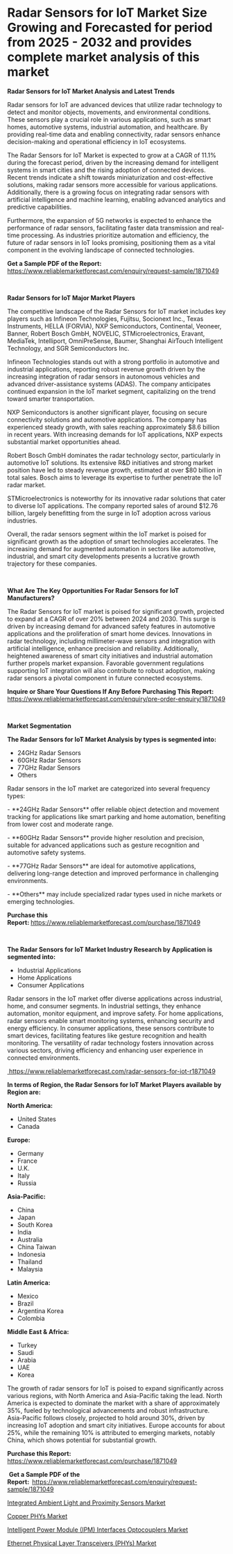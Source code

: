 <p><h1>Radar Sensors for IoT Market Size Growing and Forecasted for period from 2025 - 2032 and provides complete market analysis of this market</h1></p><p><strong>Radar Sensors for IoT Market Analysis and Latest Trends</strong></p>
<p><p>Radar sensors for IoT are advanced devices that utilize radar technology to detect and monitor objects, movements, and environmental conditions. These sensors play a crucial role in various applications, such as smart homes, automotive systems, industrial automation, and healthcare. By providing real-time data and enabling connectivity, radar sensors enhance decision-making and operational efficiency in IoT ecosystems.</p><p>The Radar Sensors for IoT Market is expected to grow at a CAGR of 11.1% during the forecast period, driven by the increasing demand for intelligent systems in smart cities and the rising adoption of connected devices. Recent trends indicate a shift towards miniaturization and cost-effective solutions, making radar sensors more accessible for various applications. Additionally, there is a growing focus on integrating radar sensors with artificial intelligence and machine learning, enabling advanced analytics and predictive capabilities.</p><p>Furthermore, the expansion of 5G networks is expected to enhance the performance of radar sensors, facilitating faster data transmission and real-time processing. As industries prioritize automation and efficiency, the future of radar sensors in IoT looks promising, positioning them as a vital component in the evolving landscape of connected technologies.</p></p>
<p><strong>Get a Sample PDF of the Report:&nbsp;</strong> <a href="https://www.reliablemarketforecast.com/enquiry/request-sample/1871049?utm_campaign=1840&utm_medium=2&utm_source=Github&utm_content=ia&utm_term=07042025&utm_id=radar-sensors-for-iot">https://www.reliablemarketforecast.com/enquiry/request-sample/1871049</a></p>
<p>&nbsp;</p>
<p><strong>Radar Sensors for IoT Major Market Players</strong></p>
<p><p>The competitive landscape of the Radar Sensors for IoT market includes key players such as Infineon Technologies, Fujitsu, Socionext Inc., Texas Instruments, HELLA (FORVIA), NXP Semiconductors, Continental, Veoneer, Banner, Robert Bosch GmbH, NOVELIC, STMicroelectronics, Eravant, MediaTek, Intelliport, OmniPreSense, Baumer, Shanghai AirTouch Intelligent Technology, and SGR Semiconductors Inc. </p><p>Infineon Technologies stands out with a strong portfolio in automotive and industrial applications, reporting robust revenue growth driven by the increasing integration of radar sensors in autonomous vehicles and advanced driver-assistance systems (ADAS). The company anticipates continued expansion in the IoT market segment, capitalizing on the trend toward smarter transportation.</p><p>NXP Semiconductors is another significant player, focusing on secure connectivity solutions and automotive applications. The company has experienced steady growth, with sales reaching approximately $8.6 billion in recent years. With increasing demands for IoT applications, NXP expects substantial market opportunities ahead.</p><p>Robert Bosch GmbH dominates the radar technology sector, particularly in automotive IoT solutions. Its extensive R&D initiatives and strong market position have led to steady revenue growth, estimated at over $80 billion in total sales. Bosch aims to leverage its expertise to further penetrate the IoT radar market.</p><p>STMicroelectronics is noteworthy for its innovative radar solutions that cater to diverse IoT applications. The company reported sales of around $12.76 billion, largely benefitting from the surge in IoT adoption across various industries.</p><p>Overall, the radar sensors segment within the IoT market is poised for significant growth as the adoption of smart technologies accelerates. The increasing demand for augmented automation in sectors like automotive, industrial, and smart city developments presents a lucrative growth trajectory for these companies.</p></p>
<p>&nbsp;</p>
<p><strong>What Are The Key Opportunities For Radar Sensors for IoT Manufacturers?</strong></p>
<p><p>The Radar Sensors for IoT market is poised for significant growth, projected to expand at a CAGR of over 20% between 2024 and 2030. This surge is driven by increasing demand for advanced safety features in automotive applications and the proliferation of smart home devices. Innovations in radar technology, including millimeter-wave sensors and integration with artificial intelligence, enhance precision and reliability. Additionally, heightened awareness of smart city initiatives and industrial automation further propels market expansion. Favorable government regulations supporting IoT integration will also contribute to robust adoption, making radar sensors a pivotal component in future connected ecosystems.</p></p>
<p><strong>Inquire or Share Your Questions If Any Before Purchasing This Report:</strong> <a href="https://www.reliablemarketforecast.com/enquiry/pre-order-enquiry/1871049?utm_campaign=1840&utm_medium=2&utm_source=Github&utm_content=ia&utm_term=07042025&utm_id=radar-sensors-for-iot">https://www.reliablemarketforecast.com/enquiry/pre-order-enquiry/1871049</a></p>
<p>&nbsp;</p>
<p><strong>Market Segmentation</strong></p>
<p><strong>The Radar Sensors for IoT Market Analysis by types is segmented into:</strong></p>
<p><ul><li>24GHz Radar Sensors</li><li>60GHz Radar Sensors</li><li>77GHz Radar Sensors</li><li>Others</li></ul></p>
<p><p>Radar sensors in the IoT market are categorized into several frequency types: </p><p>- **24GHz Radar Sensors** offer reliable object detection and movement tracking for applications like smart parking and home automation, benefiting from lower cost and moderate range. </p><p>- **60GHz Radar Sensors** provide higher resolution and precision, suitable for advanced applications such as gesture recognition and automotive safety systems.</p><p>- **77GHz Radar Sensors** are ideal for automotive applications, delivering long-range detection and improved performance in challenging environments.</p><p>- **Others** may include specialized radar types used in niche markets or emerging technologies.</p></p>
<p><strong>Purchase this Report:&nbsp;</strong><a href="https://www.reliablemarketforecast.com/purchase/1871049?utm_campaign=1840&utm_medium=2&utm_source=Github&utm_content=ia&utm_term=07042025&utm_id=radar-sensors-for-iot">https://www.reliablemarketforecast.com/purchase/1871049</a></p>
<p>&nbsp;</p>
<p><strong>The Radar Sensors for IoT Market Industry Research by Application is segmented into:</strong></p>
<p><ul><li>Industrial Applications</li><li>Home Applications</li><li>Consumer Applications</li></ul></p>
<p><p>Radar sensors in the IoT market offer diverse applications across industrial, home, and consumer segments. In industrial settings, they enhance automation, monitor equipment, and improve safety. For home applications, radar sensors enable smart monitoring systems, enhancing security and energy efficiency. In consumer applications, these sensors contribute to smart devices, facilitating features like gesture recognition and health monitoring. The versatility of radar technology fosters innovation across various sectors, driving efficiency and enhancing user experience in connected environments.</p></p>
<p><a href="https://www.reliablemarketforecast.com/radar-sensors-for-iot-r1871049?utm_campaign=1840&utm_medium=2&utm_source=Github&utm_content=ia&utm_term=07042025&utm_id=radar-sensors-for-iot">&nbsp;https://www.reliablemarketforecast.com/radar-sensors-for-iot-r1871049</a></p>
<p><strong>In terms of Region, the Radar Sensors for IoT Market Players available by Region are:</strong></p>
<p>
    <p> <strong> North America: </strong>
        <ul>
            <li>United States</li>
            <li>Canada</li>
        </ul>
        </p> 
    <p> <strong> Europe: </strong>
        <ul>
            <li>Germany</li>
            <li>France</li>
            <li>U.K.</li>
            <li>Italy</li>
            <li>Russia</li>
        </ul>
        </p> 
    <p> <strong> Asia-Pacific: </strong>
        <ul>
            <li>China</li>
            <li>Japan</li>
            <li>South Korea</li>
            <li>India</li>
            <li>Australia</li>
            <li>China Taiwan</li>
            <li>Indonesia</li>
            <li>Thailand</li>
            <li>Malaysia</li>
        </ul>
        </p> 
    <p> <strong> Latin America: </strong>
        <ul>
            <li>Mexico</li>
            <li>Brazil</li>
            <li>Argentina Korea</li>
            <li>Colombia</li>
        </ul>
        </p> 
    <p> <strong> Middle East & Africa: </strong>
        <ul>
            <li>Turkey</li>
            <li>Saudi</li>
            <li>Arabia</li>
            <li>UAE</li>
            <li>Korea</li>
        </ul>
    </p>
    </p>
<p><p>The growth of radar sensors for IoT is poised to expand significantly across various regions, with North America and Asia-Pacific taking the lead. North America is expected to dominate the market with a share of approximately 35%, fueled by technological advancements and robust infrastructure. Asia-Pacific follows closely, projected to hold around 30%, driven by increasing IoT adoption and smart city initiatives. Europe accounts for about 25%, while the remaining 10% is attributed to emerging markets, notably China, which shows potential for substantial growth.</p></p>
<p><strong>Purchase this Report: </strong><a href="https://www.reliablemarketforecast.com/purchase/1871049?utm_campaign=1840&utm_medium=2&utm_source=Github&utm_content=ia&utm_term=07042025&utm_id=radar-sensors-for-iot">https://www.reliablemarketforecast.com/purchase/1871049</a></p>
<p>&nbsp;<strong>Get a Sample PDF of the Report:&nbsp;&nbsp;</strong><a href="https://www.reliablemarketforecast.com/enquiry/request-sample/1871049?utm_campaign=1840&utm_medium=2&utm_source=Github&utm_content=ia&utm_term=07042025&utm_id=radar-sensors-for-iot">https://www.reliablemarketforecast.com/enquiry/request-sample/1871049</a></p>
<p><strong></strong></p>
<p><p><a href="https://github.com/fahieraudau9/Market-Research-Report-List-1/blob/main/integrated-ambient-light-and-proximity-sensors-market.md?utm_campaign=1840&utm_medium=2&utm_source=Github&utm_content=ia&utm_term=07042025&utm_id=radar-sensors-for-iot">Integrated Ambient Light and Proximity Sensors Market</a></p><p><a href="https://github.com/arionmp/Market-Research-Report-List-5/blob/main/copper-phys-market.md?utm_campaign=1840&utm_medium=2&utm_source=Github&utm_content=ia&utm_term=07042025&utm_id=radar-sensors-for-iot">Copper PHYs Market</a></p><p><a href="https://github.com/shiahbuyerin/Market-Research-Report-List-1/blob/main/intelligent-power-module-ipm-interfaces-optocouplers-market.md?utm_campaign=1840&utm_medium=2&utm_source=Github&utm_content=ia&utm_term=07042025&utm_id=radar-sensors-for-iot">Intelligent Power Module (IPM) Interfaces Optocouplers Market</a></p><p><a href="https://github.com/maikefelanc3/Market-Research-Report-List-1/blob/main/ethernet-physical-layer-transceivers-phys-market.md?utm_campaign=1840&utm_medium=2&utm_source=Github&utm_content=ia&utm_term=07042025&utm_id=radar-sensors-for-iot">Ethernet Physical Layer Transceivers (PHYs) Market</a></p></p>